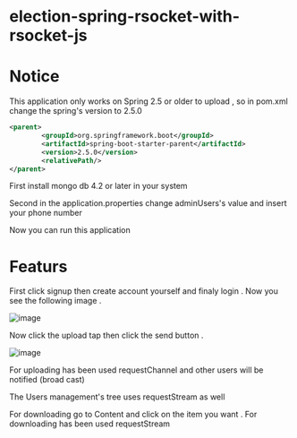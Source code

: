# election-spring-rsocket-with-rsocket-js

# Notice

This application only works on Spring 2.5 or older to upload , so in pom.xml change the spring's version to 2.5.0

```xml
<parent>
        <groupId>org.springframework.boot</groupId>
        <artifactId>spring-boot-starter-parent</artifactId>
        <version>2.5.0</version>
        <relativePath/>
</parent>
```

First install mongo db 4.2 or later in your system

Second in the application.properties change adminUsers's value and insert your phone number

Now you can run this application

# Featurs
First click signup then create account yourself and finaly login . Now you see the following image .

![image](https://user-images.githubusercontent.com/53397941/168492767-1c414c6e-a700-45ec-bf94-30ff7ad3d25d.png)

Now click the upload tap then click the send button .

![image](https://user-images.githubusercontent.com/53397941/168492923-9b7259e9-d947-42a9-aec5-e1c24817bac1.png)

For uploading has been used requestChannel and other users will be notified (broad cast)

The Users management's tree uses requestStream as well

For downloading go to Content and click on the item you want . For downloading has been used requestStream

